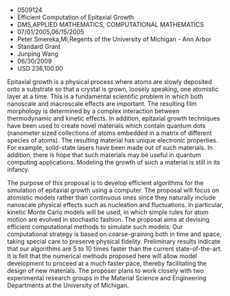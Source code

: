 
* 0509124
* Efficient Computation of Epitaxial Growth
* DMS,APPLIED MATHEMATICS, COMPUTATIONAL MATHEMATICS
* 07/01/2005,06/15/2005
* Peter Smereka,MI,Regents of the University of Michigan - Ann Arbor
* Standard Grant
* Junping Wang
* 06/30/2009
* USD 236,100.00

Epitaxial growth is a physical process where atoms are slowly deposited onto a
substrate so that a crystal is grown, loosely speaking, one atomistic layer at a
time. This is a fundamental scientific problem in which both nanoscale and
macroscale effects are important. The resulting film morphology is determined by
a complex interaction between thermodynamic and kinetic effects. In addition,
epitaxial growth techniques have been used to create novel materials which
contain quantum dots (nanometer sized collections of atoms embedded in a matrix
of different species of atoms). The resulting material has unique electronic
properties. For example, solid-state lasers have been made out of such
materials. In addition, there is hope that such materials may be useful in
quantum computing applications. Modeling the growth of such a material is still
in its infancy.

The purpose of this proposal is to develop efficient algorithms for the
simulation of epitaxial growth using a computer. The proposal will focus on
atomistic models rather than continuous ones since they naturally include
nanoscale physical effects such as nucleation and fluctuations. In particular,
kinetic Monte Carlo models will be used, in which simple rules for atom motion
are evolved in stochastic fashion. The proposal aims at devising efficient
computational methods to simulate such models. Our computational strategy is
based on coarse-graining both in time and space, taking special care to preserve
physical fidelity. Preliminary results indicate that our algorithms are 5 to 10
times faster than the current state-of-the-art. It is felt that the numerical
methods proposed here will allow model development to proceed at a much faster
pace, thereby facilitating the design of new materials. The proposer plans to
work closely with two experimental research groups in the Material Science and
Engineering Departments at the University of Michigan.

